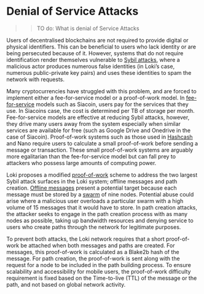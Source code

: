 # Denial of Service Attacks

>> TO do: What is denial of Service Attacks

Users of decentralised blockchains are not required to provide digital or physical identifiers. This can be beneficial to users who lack identity or are being persecuted because of it. However, systems that do not require identification render themselves vulnerable to [Sybil attacks](SybilResistance.md), where a malicious actor produces numerous false identities (in Loki’s case, numerous public-private key pairs) and uses these identities to spam the network with requests. 

Many cryptocurrencies have struggled with this problem, and are forced to implement either a fee-for-service model or a proof-of-work model. In [fee-for-service](https://sia.tech/whitepaper.pdf) models such as Siacoin, users pay for the services that they use. In Siacoins case,  the cost is determined per TB of storage per month. Fee-for-service models  are  effective at reducing Sybil attacks, however, they drive many users away from the system especially when similar services are available for free (such as Google Drive and Onedrive in the case of Siacoin).  Proof-of-work systems such as those used in [Hashcash](http://www.hashcash.org/papers/hashcash.pdf) and Nano require users to calculate a small proof-of-work before sending a message or transaction. These small proof-of-work systems are arguably more egalitarian than the fee-for-service model but can fall prey to attackers who possess large amounts of computing power.

Loki proposes a modified [proof-of-work](../Mining/MiningOverview.md) scheme to address the two largest Sybil attack surfaces in the Loki system; offline  messages and path creation. [Offline messages](../LokiServices/Messenger.md) present a potential target because each message must be stored by a [swarm](../Advanced/SwarmFlagging.md) of nine nodes. Potential abuse could arise where a malicious user overloads a particular swarm with a high volume of 15 messages that it would have to store.  In path creation attacks, the attacker seeks to engage in the path creation process with as many nodes as possible, taking up bandwidth resources and denying service to users who create paths through the network for legitimate purposes.

To prevent both attacks, the Loki network requires that a short proof-of-work be attached when both messages and paths are created. For messages, this proof-of-work is calculated as a Blake2b hash of the message.  For path creation, the proof-of-work is sent along with the request for a node to be included in the path building process. To ensure scalability and accessibility for mobile users, the proof-of-work difficulty requirement is fixed based on the Time-to-live (TTL) of the message or the path, and not based on global network activity.